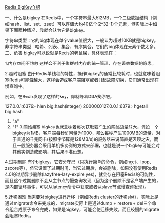 [Redis BigKey介绍](https://blog.csdn.net/weixin_47531845/article/details/108821372)

一、什么是bigkey
在Redis中，一个字符串最大512MB，一个二级数据结构（例如hash、list、set、zset）可以存储大约40亿个(2^32-1)个元素，但实际上中如果下面两种情况，我就会认为它是bigkey。

字符串类型：它的big体现在单个value值很大，一般认为超过10KB就是bigkey。
非字符串类型：哈希、列表、集合、有序集合，它们的big体现在元素个数太多。
二、危害
bigkey可以说就是Redis的老鼠屎，具体表现在：

1.内存空间不均匀
这样会不利于集群对内存的统一管理，存在丢失数据的隐患。

2.超时阻塞
由于Redis单线程的特性，操作bigkey的通常比较耗时，也就意味着阻塞Redis可能性越大，这样会造成客户端阻塞或者引起故障切换，它们通常出现在慢查询中。

例如，在Redis发现了这样的key，你就等着DBA找你吧。

127.0.0.1:6379> hlen big:hash(integer) 
2000000127.0.0.1:6379> hgetall big:hash
1) "a"
2) "1"
3.网络拥塞
bigkey也就意味着每次获取要产生的网络流量较大，假设一个bigkey为1MB，客户端每秒访问量为1000，那么每秒产生1000MB的流量，对于普通的千兆网卡(按照字节算是128MB/s)的服务器来说简直是灭顶之灾，而且一般服务器会采用单机多实例的方式来部署，也就是说一个bigkey可能会对其他实例造成影响，其后果不堪设想。

4.过期删除
有个bigkey，它安分守己（只执行简单的命令，例如hget、lpop、zscore等），但它设置了过期时间，当它过期后，会被删除，如果没有使用Redis 4.0的过期异步删除(lazyfree-lazy-expire yes)，就会存在阻塞Redis的可能性，而且这个过期删除不会从主节点的慢查询发现（因为这个删除不是客户端产生的，是内部循环事件，可以从latency命令中获取或者从slave节点慢查询发现）。

5.迁移困难
当需要对bigkey进行迁移（例如Redis cluster的迁移slot），实际上是通过migrate命令来完成的，migrate实际上是通过dump + restore + del三个命令组合成原子命令完成，如果是bigkey，可能会使迁移失败，而且较慢的migrate会阻塞Redis。

